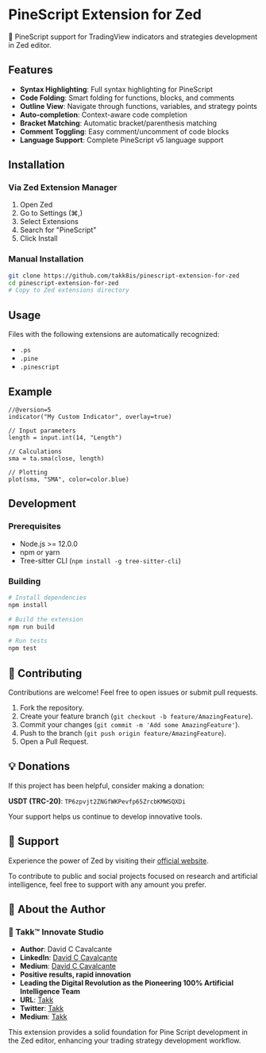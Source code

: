 # PineScript Extension for Zed

💾 PineScript support for TradingView indicators and strategies development in Zed editor.

## Features

- **Syntax Highlighting**: Full syntax highlighting for PineScript
- **Code Folding**: Smart folding for functions, blocks, and comments
- **Outline View**: Navigate through functions, variables, and strategy points
- **Auto-completion**: Context-aware code completion
- **Bracket Matching**: Automatic bracket/parenthesis matching
- **Comment Toggling**: Easy comment/uncomment of code blocks
- **Language Support**: Complete PineScript v5 language support

## Installation

### Via Zed Extension Manager

1. Open Zed
2. Go to Settings (⌘,)
3. Select Extensions
4. Search for "PineScript"
5. Click Install

### Manual Installation

```bash
git clone https://github.com/takk8is/pinescript-extension-for-zed
cd pinescript-extension-for-zed
# Copy to Zed extensions directory
```

## Usage

Files with the following extensions are automatically recognized:

- `.ps`
- `.pine`
- `.pinescript`

## Example

```pinescript
//@version=5
indicator("My Custom Indicator", overlay=true)

// Input parameters
length = input.int(14, "Length")

// Calculations
sma = ta.sma(close, length)

// Plotting
plot(sma, "SMA", color=color.blue)
```

## Development

### Prerequisites

- Node.js >= 12.0.0
- npm or yarn
- Tree-sitter CLI (`npm install -g tree-sitter-cli`)

### Building

```bash
# Install dependencies
npm install

# Build the extension
npm run build

# Run tests
npm test
```

## 🤝 Contributing

Contributions are welcome! Feel free to open issues or submit pull requests.

1. Fork the repository.
2. Create your feature branch (`git checkout -b feature/AmazingFeature`).
3. Commit your changes (`git commit -m 'Add some AmazingFeature'`).
4. Push to the branch (`git push origin feature/AmazingFeature`).
5. Open a Pull Request.

## 💡 Donations

If this project has been helpful, consider making a donation:

**USDT (TRC-20)**: `TP6zpvjt2ZNGfWKPevfp65ZrcbKMWSQXDi`

Your support helps us continue to develop innovative tools.

## 🔧 Support

Experience the power of Zed by visiting their [official website](https://zed.dev/).

To contribute to public and social projects focused on research and artificial intelligence, feel free to support with any amount you prefer.

## 👥 About the Author

### 🧠 Takk™ Innovate Studio

- **Author**: David C Cavalcante
- **LinkedIn**: [David C Cavalcante](https://www.linkedin.com/in/hellodav/)
- **Medium**: [David C Cavalcante](https://medium.com/@davcavalcante/)
- **Positive results, rapid innovation**
- **Leading the Digital Revolution as the Pioneering 100% Artificial Intelligence Team**
- **URL**: [Takk](https://takk.ag/)
- **Twitter**: [Takk](https://twitter.com/takk8is/)
- **Medium**: [Takk](https://takk8is.medium.com/)

This extension provides a solid foundation for Pine Script development in the Zed editor, enhancing your trading strategy development workflow.
